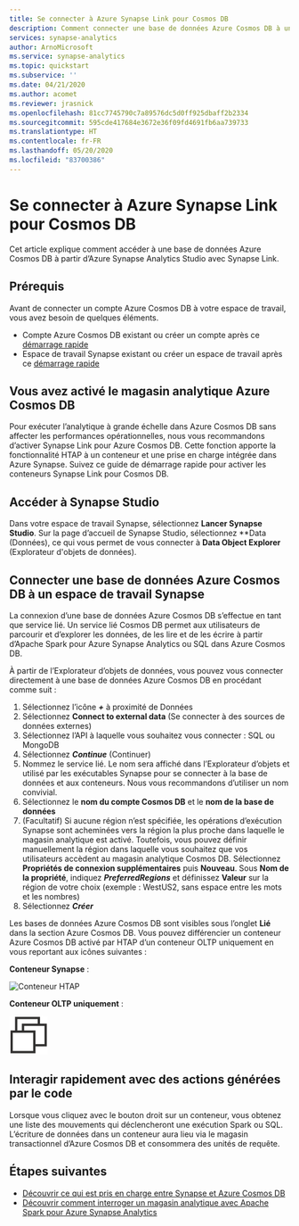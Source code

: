 ```yaml
---
title: Se connecter à Azure Synapse Link pour Cosmos DB
description: Comment connecter une base de données Azure Cosmos DB à un espace de travail Synapse avec Synapse Link
services: synapse-analytics
author: ArnoMicrosoft
ms.service: synapse-analytics
ms.topic: quickstart
ms.subservice: ''
ms.date: 04/21/2020
ms.author: acomet
ms.reviewer: jrasnick
ms.openlocfilehash: 81cc7745790c7a89576dc5d0ff925dbaff2b2334
ms.sourcegitcommit: 595cde417684e3672e36f09fd4691fb6aa739733
ms.translationtype: HT
ms.contentlocale: fr-FR
ms.lasthandoff: 05/20/2020
ms.locfileid: "83700386"
---
```

# <a name="connect-to-azure-synapse-link-for-azure-cosmos-db"></a>Se connecter à Azure Synapse Link pour Cosmos DB

Cet article explique comment accéder à une base de données Azure Cosmos DB à partir d’Azure Synapse Analytics Studio avec Synapse Link. 

## <a name="prerequisites"></a>Prérequis

Avant de connecter un compte Azure Cosmos DB à votre espace de travail, vous avez besoin de quelques éléments.

* Compte Azure Cosmos DB existant ou créer un compte après ce [démarrage rapide](https://docs.microsoft.com/azure/cosmos-db/how-to-manage-database-account)
* Espace de travail Synapse existant ou créer un espace de travail après ce [démarrage rapide](https://docs.microsoft.com/azure/synapse-analytics/quickstart-create-workspace) 

## <a name="enable-azure-cosmos-db-analytical-store"></a>Vous avez activé le magasin analytique Azure Cosmos DB

Pour exécuter l’analytique à grande échelle dans Azure Cosmos DB sans affecter les performances opérationnelles, nous vous recommandons d’activer Synapse Link pour Azure Cosmos DB. Cette fonction apporte la fonctionnalité HTAP à un conteneur et une prise en charge intégrée dans Azure Synapse. Suivez ce guide de démarrage rapide pour activer les conteneurs Synapse Link pour Cosmos DB.

## <a name="navigate-to-synapse-studio"></a>Accéder à Synapse Studio

Dans votre espace de travail Synapse, sélectionnez **Lancer Synapse Studio**. Sur la page d’accueil de Synapse Studio, sélectionnez **Data (Données), ce qui vous permet de vous connecter à **Data Object Explorer** (Explorateur d'objets de données).

## <a name="connect-an-azure-cosmos-db-database-to-a-synapse-workspace"></a>Connecter une base de données Azure Cosmos DB à un espace de travail Synapse

La connexion d’une base de données Azure Cosmos DB s’effectue en tant que service lié. Un service lié Cosmos DB permet aux utilisateurs de parcourir et d’explorer les données, de les lire et de les écrire à partir d’Apache Spark pour Azure Synapse Analytics ou SQL dans Azure Cosmos DB.

À partir de l’Explorateur d’objets de données, vous pouvez vous connecter directement à une base de données Azure Cosmos DB en procédant comme suit :

1. Sélectionnez l’icône ***+*** à proximité de Données
2. Sélectionnez **Connect to external data** (Se connecter à des sources de données externes)
3. Sélectionnez l’API à laquelle vous souhaitez vous connecter : SQL ou MongoDB
4. Sélectionnez ***Continue*** (Continuer)
5. Nommez le service lié. Le nom sera affiché dans l’Explorateur d’objets et utilisé par les exécutables Synapse pour se connecter à la base de données et aux conteneurs. Nous vous recommandons d’utiliser un nom convivial.
6. Sélectionnez le **nom du compte Cosmos DB** et le **nom de la base de données**
7. (Facultatif) Si aucune région n’est spécifiée, les opérations d’exécution Synapse sont acheminées vers la région la plus proche dans laquelle le magasin analytique est activé. Toutefois, vous pouvez définir manuellement la région dans laquelle vous souhaitez que vos utilisateurs accèdent au magasin analytique Cosmos DB. Sélectionnez **Propriétés de connexion supplémentaires** puis **Nouveau**. Sous **Nom de la propriété**, indiquez ***PreferredRegions*** et définissez **Valeur** sur la région de votre choix (exemple : WestUS2, sans espace entre les mots et les nombres)
8. Sélectionnez ***Créer***

Les bases de données Azure Cosmos DB sont visibles sous l’onglet **Lié** dans la section Azure Cosmos DB. Vous pouvez différencier un conteneur Azure Cosmos DB activé par HTAP d’un conteneur OLTP uniquement en vous reportant aux icônes suivantes :

**Conteneur Synapse** :

![Conteneur HTAP](./media/quickstart-connect-synapse-link-cosmosdb/htap-container.png)

**Conteneur OLTP uniquement** :

![Conteneur OLTP](./media/quickstart-connect-synapse-link-cosmosdb/oltp-container.png)

## <a name="quickly-interact-with-code-generated-actions"></a>Interagir rapidement avec des actions générées par le code

Lorsque vous cliquez avec le bouton droit sur un conteneur, vous obtenez une liste des mouvements qui déclencheront une exécution Spark ou SQL. L’écriture de données dans un conteneur aura lieu via le magasin transactionnel d’Azure Cosmos DB et consommera des unités de requête.  

## <a name="next-steps"></a>Étapes suivantes

* [Découvrir ce qui est pris en charge entre Synapse et Azure Cosmos DB](./synapse-link/concept-synapse-link-cosmos-db-support.md)
* [Découvrir comment interroger un magasin analytique avec Apache Spark pour Azure Synapse Analytics](synapse-link/how-to-query-analytical-store-spark.md)